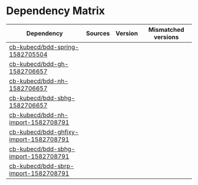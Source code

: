# Dependency Matrix

Dependency | Sources | Version | Mismatched versions
---------- | ------- | ------- | -------------------
[cb-kubecd/bdd-spring-1582705504](https://github.com/cb-kubecd/bdd-spring-1582705504.git) |  | []() | 
[cb-kubecd/bdd-gh-1582706657](https://github.com/cb-kubecd/bdd-gh-1582706657.git) |  | []() | 
[cb-kubecd/bdd-nh-1582706657](https://github.com/cb-kubecd/bdd-nh-1582706657.git) |  | []() | 
[cb-kubecd/bdd-sbhg-1582706657](https://github.com/cb-kubecd/bdd-sbhg-1582706657.git) |  | []() | 
[cb-kubecd/bdd-nh-import-1582708791](https://github.com/cb-kubecd/bdd-nh-import-1582708791.git) |  | []() | 
[cb-kubecd/bdd-ghfjxy-import-1582708791](https://github.com/cb-kubecd/bdd-ghfjxy-import-1582708791.git) |  | []() | 
[cb-kubecd/bdd-sbhg-import-1582708791](https://github.com/cb-kubecd/bdd-sbhg-import-1582708791.git) |  | []() | 
[cb-kubecd/bdd-sbrp-import-1582708791](https://github.com/cb-kubecd/bdd-sbrp-import-1582708791.git) |  | []() | 
